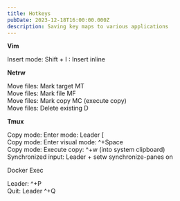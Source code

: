 ```yaml
---
title: Hotkeys
pubDate: 2023-12-18T16:00:00.000Z
description: Saving key maps to various applications
---
```


**Vim**

Insert mode: Shift + I : Insert inline

**Netrw**

Move files: Mark target MT\
Move files: Mark file MF\
Move files: Mark copy MC (execute copy)\
Move files: Delete existing D

**Tmux**

Copy mode: Enter mode: Leader \[\
Copy mode: Enter visual mode: ^+Space\
Copy mode: Execute copy: ^+w (into system clipboard)\
Synchronized input: Leader + setw synchronize-panes on

Docker Exec

Leader: ^+P\
Quit: Leader ^+Q
